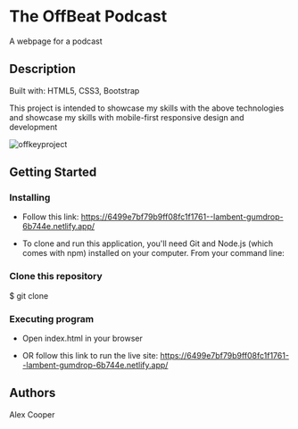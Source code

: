 # The OffBeat Podcast

A webpage for a podcast

## Description

Built with: HTML5, CSS3, Bootstrap

This project is intended to showcase my skills with the above technologies and showcase my skills with mobile-first responsive design and development

![offkeyproject](https://github.com/AlexCooper1/TheUpBeatPodcast/assets/37124211/4af48612-f16d-41fb-9650-66cd89cbce1b)


## Getting Started

### Installing

* Follow this link: https://6499e7bf79b9ff08fc1f1761--lambent-gumdrop-6b744e.netlify.app/

* To clone and run this application, you'll need Git and Node.js (which comes with npm) installed on your computer. From your command line:


### Clone this repository

$ git clone 

### Executing program

* Open index.html in your browser

* OR follow this link to run the live site: https://6499e7bf79b9ff08fc1f1761--lambent-gumdrop-6b744e.netlify.app/


## Authors

Alex Cooper
